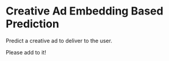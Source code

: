 # Creative Ad Embedding Based Prediction

Predict a creative ad to deliver to the user.

Please add to it!
